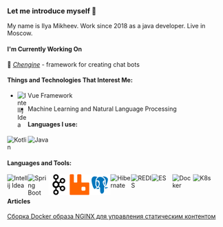 ### Let me introduce myself 👋

My name is Ilya Mikheev. Work since 2018 as a java developer. Live in Moscow.

#### I'm Currently Working On

🤖 [*Chengine*](https://github.com/mikheevshow/chengine) - framework for creating chat bots

#### Things and Technologies That Interest Me:

- Vue Framework <img align="left" alt="Intellij Idea" width="24px" src="https://cdn4.iconfinder.com/data/icons/logos-brands-5/24/vue-dot-js-256.png"/>

- Machine Learning and Natural Language Processing

#### Languages I use:

[<img align="left" alt="Kotlin" width="48px" src="https://img.icons8.com/color/48/000000/kotlin.png"/>][kotlin]
[<img align="left" alt="Java" width="48px" src="https://img.icons8.com/color/48/000000/java-coffee-cup-logo.png"/>][openjdk]

</br>
</br>

#### Languages and Tools:

[<img align="left" alt="Intellij Idea" width="48px" src="https://img.icons8.com/color/48/000000/intellij-idea.png"/>][jetbrains]
[<img align="left" alt="Spring Boot" width="48px" src="https://img.icons8.com/color/48/000000/spring-logo.png"/>][springboot]
[<img align="left" alt="Apache Kafka" width="48px" src="https://raw.githubusercontent.com/mikheevshow/mikheevshow/master/kafka.png"/>][kafka]
[<img align="left" alt="RabbitMQ" width="48px" src="https://raw.githubusercontent.com/mikheevshow/mikheevshow/master/rabbitmq.png"/>][rabbitmq]
[<img align="left" alt="PostgreSQL" width="48px" src="https://raw.githubusercontent.com/mikheevshow/mikheevshow/master/icons8-postgresql-48.png"/>][postgresql]
[<img align="left" alt="Hibernate" width="48px" src="https://icon-library.com/images/hibernate-icon/hibernate-icon-0.jpg" />][hibernate]
[<img align="left" alt="REDIS" width="48px" src="https://cdn4.iconfinder.com/data/icons/redis-2/1451/Untitled-2-512.png" />][redis]
[<img align="left" alt="ES" width="48px" src="https://img.icons8.com/color/2x/elasticsearch.png"/>][es]
[<img align="left" alt="Docker" width="48px" src="https://img.icons8.com/color/72/docker.png"/>][docker]
[<img align="left" alt="K8s" width="48px" src="https://img.icons8.com/color/72/kubernetes.png"/>][k8s]

</br>
</br>

#### Articles

[Сборка Docker образа NGINX для управления статическим контентом](https://github.com/mikheevshow/articles/blob/master/docker/NGINX_AS_STATIC_SERVER.MD)

</br>
</br>

[jetbrains]: https://www.jetbrains.com/ru-ru/idea/
[openjdk]: https://jdk.java.net/
[springboot]: https://spring.io/projects/spring-boot
[kafka]: https://kafka.apache.org/
[rabbitmq]: https://www.rabbitmq.com/
[postgresql]: https://www.postgresql.org/
[hibernate]: https://hibernate.org/
[es]: https://www.elastic.co/brand
[docker]: https://www.docker.com/
[k8s]: https://kubernetes.io/ru/
[redis]: https://redis.io/
[kotlin]: https://kotlinlang.org/





<!--
**mikheevshow/mikheevshow** is a ✨ _special_ ✨ repository because its `README.md` (this file) appears on your GitHub profile.

Here are some ideas to get you started:

- 🔭 I’m currently working on ...
- 🌱 I’m currently learning ...
- 👯 I’m looking to collaborate on ...
- 🤔 I’m looking for help with ...
- 💬 Ask me about ...
- 📫 How to reach me: ...
- 😄 Pronouns: ...
- ⚡ Fun fact: ...
-->
